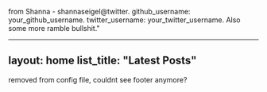 from Shanna - shannaseigel@twitter. github_username: your_github_username. twitter_username: your_twitter_username. Also some more ramble bullshit."



---
layout: home
list_title: "Latest Posts"
---
removed from config file, couldnt see footer anymore?